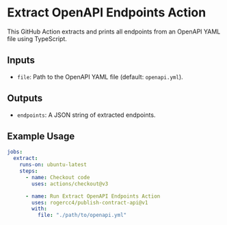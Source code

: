 # Extract OpenAPI Endpoints Action

This GitHub Action extracts and prints all endpoints from an OpenAPI YAML file using TypeScript.

## Inputs

- `file`: Path to the OpenAPI YAML file (default: `openapi.yml`).

## Outputs

- `endpoints`: A JSON string of extracted endpoints.

## Example Usage

```yaml
jobs:
  extract:
    runs-on: ubuntu-latest
    steps:
      - name: Checkout code
        uses: actions/checkout@v3

      - name: Run Extract OpenAPI Endpoints Action
        uses: rogercc4/publish-contract-api@v1
        with:
          file: "./path/to/openapi.yml"